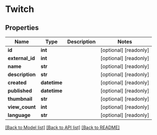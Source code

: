 # Twitch


## Properties
Name | Type | Description | Notes
------------ | ------------- | ------------- | -------------
**id** | **int** |  | [optional] [readonly] 
**external_id** | **int** |  | [optional] [readonly] 
**name** | **str** |  | [optional] [readonly] 
**description** | **str** |  | [optional] [readonly] 
**created** | **datetime** |  | [optional] [readonly] 
**published** | **datetime** |  | [optional] [readonly] 
**thumbnail** | **str** |  | [optional] [readonly] 
**view_count** | **int** |  | [optional] [readonly] 
**language** | **str** |  | [optional] [readonly] 

[[Back to Model list]](../README.md#documentation-for-models) [[Back to API list]](../README.md#documentation-for-api-endpoints) [[Back to README]](../README.md)


